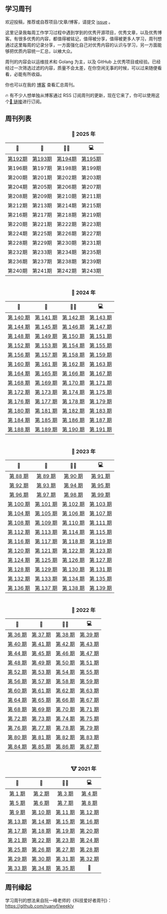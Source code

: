 ## 学习周刊

欢迎投稿，推荐或自荐项目/文章/博客，请提交 [issue](https://github.com/eryajf/Learning-Weekly/issues/new/choose) 。

这里记录我每周工作学习过程中遇到学到的优秀开源项目，优秀文章，以及优秀博客。有很多优秀的内容，都值得被铭记，值得被分享，值得被更多人学习，周刊想通过这里每周的记录分享，一方面强化自己对优秀内容的认识与学习，另一方面能够把优质内容统一汇总，以飨大众。

周刊的内容会以运维技术和 Golang 为主，以及 GitHub 上优秀项目或经验。已经经过一次筛选过滤的内容，质量不会太差，在你空闲无事的时候，可以过来随便看看，必能有所收益。

你也可以在我的 [博客](https://wiki.eryajf.net/learning-weekly/) 查看汇总周刊。

🔥 有不少人想单独从博客通过 RSS 订阅周刊的更新，现在它来了，你可以使用这个[🔗 链接](https://wiki.eryajf.net/learning-weekly.xml)进行订阅。

## 周刊列表

<div align="center">


### 🐍 2025 年

|                                 📝                                  |                                 📔                                  |                                 👨‍💻                                  |                                 💻                                  |
| :-----------------------------------------------------------------: | :-----------------------------------------------------------------: | :-----------------------------------------------------------------: | :-----------------------------------------------------------------: |
|[第192期](./docs/05.2025年/01.学习周刊-总第192期-2025年第01周.md)|[第193期](./docs/05.2025年/02.学习周刊-总第193期-2025年第02周.md)|[第194期](./docs/05.2025年/03.学习周刊-总第194期-2025年第03周.md)|[第195期](./docs/05.2025年/04.学习周刊-总第195期-2025年第04周.md)|
|第196期|第197期|第198期|第199期|
|第200期|第201期|第202期|第203期|
|第204期|第205期|第206期|第207期|
|第208期|第209期|第210期|第211期|
|第212期|第213期|第214期|第215期|
|第216期|第217期|第218期|第219期|
|第220期|第221期|第222期|第223期|
|第224期|第225期|第226期|第227期|
|第228期|第229期|第230期|第231期|
|第232期|第233期|第234期|第235期|
|第236期|第237期|第238期|第239期|
|第240期|第241期|第242期|第243期|

<img src="https://cdn.jsdelivr.net/gh/eryajf/tu@main/img/image_20240420_214408.gif"
width="800"  height="3">

### 🐲 2024 年

|                                 📝                                  |                                 📔                                  |                                 👨‍💻                                  |                                 💻                                  |
| :-----------------------------------------------------------------: | :-----------------------------------------------------------------: | :-----------------------------------------------------------------: | :-----------------------------------------------------------------: |
| [第 140 期](./docs/04.2024年/01.学习周刊-总第140期-2024年第01周.md) | [第 141 期](./docs/04.2024年/02.学习周刊-总第141期-2024年第02周.md) | [第 142 期](./docs/04.2024年/03.学习周刊-总第142期-2024年第03周.md) | [第 143 期](./docs/04.2024年/04.学习周刊-总第143期-2024年第04周.md) |
| [第 144 期](./docs/04.2024年/05.学习周刊-总第144期-2024年第05周.md) | [第 145 期](./docs/04.2024年/06.学习周刊-总第145期-2024年第06周.md) | [第 146 期](./docs/04.2024年/07.学习周刊-总第146期-2024年第07周.md) | [第 147 期](./docs/04.2024年/08.学习周刊-总第147期-2024年第08周.md) |
| [第 148 期](./docs/04.2024年/09.学习周刊-总第148期-2024年第09周.md) | [第 149 期](./docs/04.2024年/10.学习周刊-总第149期-2024年第10周.md) | [第 150 期](./docs/04.2024年/11.学习周刊-总第150期-2024年第11周.md) | [第 151 期](./docs/04.2024年/12.学习周刊-总第151期-2024年第11周.md) |
| [第 152 期](./docs/04.2024年/13.学习周刊-总第152期-2024年第13周.md) | [第 153 期](./docs/04.2024年/14.学习周刊-总第153期-2024年第14周.md) | [第 154 期](./docs/04.2024年/15.学习周刊-总第154期-2024年第15周.md) | [第 155 期](./docs/04.2024年/16.学习周刊-总第155期-2024年第16周.md) |
| [第 156 期](./docs/04.2024年/17.学习周刊-总第156期-2024年第17周.md) | [第 157 期](./docs/04.2024年/18.学习周刊-总第157期-2024年第18周.md) | [第 158 期](./docs/04.2024年/19.学习周刊-总第158期-2024年第19周.md) | [第 159 期](./docs/04.2024年/20.学习周刊-总第159期-2024年第20周.md) |
| [第 160 期](./docs/04.2024年/21.学习周刊-总第160期-2024年第21周.md) | [第 161 期](./docs/04.2024年/22.学习周刊-总第161期-2024年第22周.md) | [第 162 期](./docs/04.2024年/23.学习周刊-总第162期-2024年第23周.md) | [第 163 期](./docs/04.2024年/24.学习周刊-总第163期-2024年第24周.md) |
| [第 164 期](./docs/04.2024年/25.学习周刊-总第164期-2024年第25周.md) | [第 165 期](./docs/04.2024年/26.学习周刊-总第165期-2024年第26周.md) | [第 166 期](./docs/04.2024年/27.学习周刊-总第166期-2024年第27周.md) | [第 167 期](./docs/04.2024年/28.学习周刊-总第167期-2024年第28周.md) |
| [第 168 期](./docs/04.2024年/29.学习周刊-总第168期-2024年第29周.md) | [第 169 期](./docs/04.2024年/30.学习周刊-总第169期-2024年第30周.md) |                              [第 170 期](./docs/04.2024年/31.学习周刊-总第170期-2024年第31周.md)                               |                              [第 171 期](./docs/04.2024年/32.学习周刊-总第171期-2024年第32周.md)                              |
|                              [第 172 期](./docs/04.2024年/33.学习周刊-总第172期-2024年第33周.md)                              |                              [第 173 期](./docs/04.2024年/34.学习周刊-总第173期-2024年第34周.md)                              |                              [第 174 期](./docs/04.2024年/35.学习周刊-总第174期-2024年第35周.md)                              |                              [第 175 期](./docs/04.2024年/36.学习周刊-总第175期-2024年第36周.md)                              |
|                              [第 176 期](./docs/04.2024年/37.学习周刊-总第176期-2024年第37周.md)                              |                              [第 177 期](./docs/04.2024年/38.学习周刊-总第177期-2024年第38周.md)                              |                              [第 178 期](./docs/04.2024年/39.学习周刊-总第178期-2024年第39周.md)                              |                              [第 179 期](./docs/04.2024年/40.学习周刊-总第179期-2024年第40周.md)                              |
|                              [第 180 期](./docs/04.2024年/41.学习周刊-总第180期-2024年第41周.md)                              |                              [第 181 期](./docs/04.2024年/42.学习周刊-总第181期-2024年第42周.md)                              |                              [第 182 期](./docs/04.2024年/43.学习周刊-总第182期-2024年第43周.md)                              |                              [第 183 期](./docs/04.2024年/44.学习周刊-总第183期-2024年第44周.md)                              |
|                              [第 184 期](./docs/04.2024年/45.学习周刊-总第184期-2024年第45周.md)                              |                              [第 185 期](./docs/04.2024年/46.学习周刊-总第185期-2024年第46周.md)                              |                              [第 186 期](./docs/04.2024年/47.学习周刊-总第186期-2024年第47周.md)                              |                              [第 187 期](./docs/04.2024年/48.学习周刊-总第187期-2024年第48周.md)                              |
|                              [第 188 期](./docs/04.2024年/49.学习周刊-总第188期-2024年第49周.md)                              |                              [第 189 期](./docs/04.2024年/50.学习周刊-总第189期-2024年第50周.md)                              |                              [第 190 期](./docs/04.2024年/51.学习周刊-总第190期-2024年第51周.md)                              |                              [第 191 期](./docs/04.2024年/52.学习周刊-总第191期-2024年第52周.md)                              |

<img src="https://cdn.jsdelivr.net/gh/eryajf/tu@main/img/image_20240420_214408.gif"
width="800"  height="3">

### 🐰 2023 年

|                                                                        📝                                                                        |                                                                        📔                                                                        |                                                                        👨‍💻                                                                        |                                                                        💻                                                                        |
| :----------------------------------------------------------------------------------------------------------------------------------------------: | :----------------------------------------------------------------------------------------------------------------------------------------------: | :----------------------------------------------------------------------------------------------------------------------------------------------: | :----------------------------------------------------------------------------------------------------------------------------------------------: |
|  [第 88 期](./docs/03.2023%E5%B9%B4/01.%E5%AD%A6%E4%B9%A0%E5%91%A8%E5%88%8A-%E6%80%BB%E7%AC%AC88%E6%9C%9F-2023%E5%B9%B4%E7%AC%AC01%E5%91%A8.md)  |  [第 89 期](./docs/03.2023%E5%B9%B4/2.%E5%AD%A6%E4%B9%A0%E5%91%A8%E5%88%8A-%E6%80%BB%E7%AC%AC89%E6%9C%9F-2023%E5%B9%B4%E7%AC%AC02%E5%91%A8.md)   |  [第 90 期](./docs/03.2023%E5%B9%B4/03.%E5%AD%A6%E4%B9%A0%E5%91%A8%E5%88%8A-%E6%80%BB%E7%AC%AC90%E6%9C%9F-2023%E5%B9%B4%E7%AC%AC03%E5%91%A8.md)  |  [第 91 期](./docs/03.2023%E5%B9%B4/04.%E5%AD%A6%E4%B9%A0%E5%91%A8%E5%88%8A-%E6%80%BB%E7%AC%AC91%E6%9C%9F-2023%E5%B9%B4%E7%AC%AC04%E5%91%A8.md)  |
|  [第 92 期](./docs/03.2023%E5%B9%B4/05.%E5%AD%A6%E4%B9%A0%E5%91%A8%E5%88%8A-%E6%80%BB%E7%AC%AC92%E6%9C%9F-2023%E5%B9%B4%E7%AC%AC05%E5%91%A8.md)  |  [第 93 期](./docs/03.2023%E5%B9%B4/06.%E5%AD%A6%E4%B9%A0%E5%91%A8%E5%88%8A-%E6%80%BB%E7%AC%AC93%E6%9C%9F-2023%E5%B9%B4%E7%AC%AC06%E5%91%A8.md)  |  [第 94 期](./docs/03.2023%E5%B9%B4/07.%E5%AD%A6%E4%B9%A0%E5%91%A8%E5%88%8A-%E6%80%BB%E7%AC%AC94%E6%9C%9F-2023%E5%B9%B4%E7%AC%AC07%E5%91%A8.md)  |  [第 95 期](./docs/03.2023%E5%B9%B4/08.%E5%AD%A6%E4%B9%A0%E5%91%A8%E5%88%8A-%E6%80%BB%E7%AC%AC95%E6%9C%9F-2023%E5%B9%B4%E7%AC%AC08%E5%91%A8.md)  |
|  [第 96 期](./docs/03.2023%E5%B9%B4/09.%E5%AD%A6%E4%B9%A0%E5%91%A8%E5%88%8A-%E6%80%BB%E7%AC%AC96%E6%9C%9F-2023%E5%B9%B4%E7%AC%AC09%E5%91%A8.md)  |  [第 97 期](./docs/03.2023%E5%B9%B4/10.%E5%AD%A6%E4%B9%A0%E5%91%A8%E5%88%8A-%E6%80%BB%E7%AC%AC97%E6%9C%9F-2023%E5%B9%B4%E7%AC%AC10%E5%91%A8.md)  |  [第 98 期](./docs/03.2023%E5%B9%B4/11.%E5%AD%A6%E4%B9%A0%E5%91%A8%E5%88%8A-%E6%80%BB%E7%AC%AC98%E6%9C%9F-2023%E5%B9%B4%E7%AC%AC11%E5%91%A8.md)  |  [第 99 期](./docs/03.2023%E5%B9%B4/12.%E5%AD%A6%E4%B9%A0%E5%91%A8%E5%88%8A-%E6%80%BB%E7%AC%AC99%E6%9C%9F-2023%E5%B9%B4%E7%AC%AC12%E5%91%A8.md)  |
| [第 100 期](./docs/03.2023%E5%B9%B4/13.%E5%AD%A6%E4%B9%A0%E5%91%A8%E5%88%8A-%E6%80%BB%E7%AC%AC100%E6%9C%9F-2023%E5%B9%B4%E7%AC%AC13%E5%91%A8.md) | [第 101 期](./docs/03.2023%E5%B9%B4/14.%E5%AD%A6%E4%B9%A0%E5%91%A8%E5%88%8A-%E6%80%BB%E7%AC%AC101%E6%9C%9F-2023%E5%B9%B4%E7%AC%AC14%E5%91%A8.md) | [第 102 期](./docs/03.2023%E5%B9%B4/15.%E5%AD%A6%E4%B9%A0%E5%91%A8%E5%88%8A-%E6%80%BB%E7%AC%AC102%E6%9C%9F-2023%E5%B9%B4%E7%AC%AC15%E5%91%A8.md) | [第 103 期](./docs/03.2023%E5%B9%B4/16.%E5%AD%A6%E4%B9%A0%E5%91%A8%E5%88%8A-%E6%80%BB%E7%AC%AC103%E6%9C%9F-2023%E5%B9%B4%E7%AC%AC16%E5%91%A8.md) |
| [第 104 期](./docs/03.2023%E5%B9%B4/17.%E5%AD%A6%E4%B9%A0%E5%91%A8%E5%88%8A-%E6%80%BB%E7%AC%AC104%E6%9C%9F-2023%E5%B9%B4%E7%AC%AC17%E5%91%A8.md) | [第 105 期](./docs/03.2023%E5%B9%B4/18.%E5%AD%A6%E4%B9%A0%E5%91%A8%E5%88%8A-%E6%80%BB%E7%AC%AC105%E6%9C%9F-2023%E5%B9%B4%E7%AC%AC18%E5%91%A8.md) | [第 106 期](./docs/03.2023%E5%B9%B4/19.%E5%AD%A6%E4%B9%A0%E5%91%A8%E5%88%8A-%E6%80%BB%E7%AC%AC106%E6%9C%9F-2023%E5%B9%B4%E7%AC%AC19%E5%91%A8.md) | [第 107 期](./docs/03.2023%E5%B9%B4/20.%E5%AD%A6%E4%B9%A0%E5%91%A8%E5%88%8A-%E6%80%BB%E7%AC%AC107%E6%9C%9F-2023%E5%B9%B4%E7%AC%AC20%E5%91%A8.md) |
| [第 108 期](./docs/03.2023%E5%B9%B4/21.%E5%AD%A6%E4%B9%A0%E5%91%A8%E5%88%8A-%E6%80%BB%E7%AC%AC108%E6%9C%9F-2023%E5%B9%B4%E7%AC%AC21%E5%91%A8.md) | [第 109 期](./docs/03.2023%E5%B9%B4/22.%E5%AD%A6%E4%B9%A0%E5%91%A8%E5%88%8A-%E6%80%BB%E7%AC%AC109%E6%9C%9F-2023%E5%B9%B4%E7%AC%AC22%E5%91%A8.md) | [第 110 期](./docs/03.2023%E5%B9%B4/23.%E5%AD%A6%E4%B9%A0%E5%91%A8%E5%88%8A-%E6%80%BB%E7%AC%AC110%E6%9C%9F-2023%E5%B9%B4%E7%AC%AC23%E5%91%A8.md) | [第 111 期](./docs/03.2023%E5%B9%B4/24.%E5%AD%A6%E4%B9%A0%E5%91%A8%E5%88%8A-%E6%80%BB%E7%AC%AC111%E6%9C%9F-2023%E5%B9%B4%E7%AC%AC24%E5%91%A8.md) |
| [第 112 期](./docs/03.2023%E5%B9%B4/25.%E5%AD%A6%E4%B9%A0%E5%91%A8%E5%88%8A-%E6%80%BB%E7%AC%AC112%E6%9C%9F-2023%E5%B9%B4%E7%AC%AC25%E5%91%A8.md) | [第 113 期](./docs/03.2023%E5%B9%B4/26.%E5%AD%A6%E4%B9%A0%E5%91%A8%E5%88%8A-%E6%80%BB%E7%AC%AC113%E6%9C%9F-2023%E5%B9%B4%E7%AC%AC26%E5%91%A8.md) | [第 114 期](./docs/03.2023%E5%B9%B4/27.%E5%AD%A6%E4%B9%A0%E5%91%A8%E5%88%8A-%E6%80%BB%E7%AC%AC114%E6%9C%9F-2023%E5%B9%B4%E7%AC%AC27%E5%91%A8.md) |                                       [第 115 期](./docs/03.2023年/28.学习周刊-总第115期-2023年第28周.md)                                        |
|                                       [第 116 期](./docs/03.2023年/29.学习周刊-总第116期-2023年第29周.md)                                        |                                       [第 117 期](./docs/03.2023年/30.学习周刊-总第117期-2023年第30周.md)                                        |                                       [第 118 期](./docs/03.2023年/31.学习周刊-总第118期-2023年第31周.md)                                        |                                       [第 119 期](./docs/03.2023年/32.学习周刊-总第119期-2023年第32周.md)                                        |
|                                       [第 120 期](./docs/03.2023年/33.学习周刊-总第120期-2023年第33周.md)                                        |                                       [第 121 期](./docs/03.2023年/34.学习周刊-总第121期-2023年第34周.md)                                        |                                       [第 122 期](./docs/03.2023年/35.学习周刊-总第122期-2023年第35周.md)                                        |                                       [第 123 期](./docs/03.2023年/36.学习周刊-总第123期-2023年第36周.md)                                        |
|                                       [第 124 期](./docs/03.2023年/37.学习周刊-总第124期-2023年第37周.md)                                        |                                       [第 125 期](./docs/03.2023年/38.学习周刊-总第125期-2023年第38周.md)                                        |                                       [第 126 期](./docs/03.2023年/39.学习周刊-总第126期-2023年第39周.md)                                        |                                       [第 127 期](./docs/03.2023年/40.学习周刊-总第127期-2023年第40周.md)                                        |
|                                       [第 128 期](./docs/03.2023年/41.学习周刊-总第128期-2023年第41周.md)                                        |                                       [第 129 期](./docs/03.2023年/42.学习周刊-总第129期-2023年第42周.md)                                        |                                       [第 130 期](./docs/03.2023年/43.学习周刊-总第130期-2023年第43周.md)                                        |                                       [第 131 期](./docs/03.2023年/44.学习周刊-总第131期-2023年第44周.md)                                        |
|                                       [第 132 期](./docs/03.2023年/45.学习周刊-总第132期-2023年第45周.md)                                        |                                       [第 133 期](./docs/03.2023年/46.学习周刊-总第133期-2023年第46周.md)                                        |                                       [第 134 期](./docs/03.2023年/47.学习周刊-总第134期-2023年第47周.md)                                        |                                       [第 135 期](./docs/03.2023年/48.学习周刊-总第135期-2023年第48周.md)                                        |
|                                       [第 136 期](./docs/03.2023年/49.学习周刊-总第136期-2023年第49周.md)                                        |                                       [第 137 期](./docs/03.2023年/50.学习周刊-总第137期-2023年第50周.md)                                        |                                       [第 138 期](./docs/03.2023年/51.学习周刊-总第138期-2023年第51周.md)                                        |                                       [第 139 期](./docs/03.2023年/52.学习周刊-总第139期-2023年第52周.md)                                        |

<img src="https://cdn.jsdelivr.net/gh/eryajf/tu@main/img/image_20240420_214408.gif"
width="800"  height="3">

### 🐯 2022 年

|                                                                                                📝                                                                                                |                                                                                                📔                                                                                                |                                                                                                👨‍💻                                                                                                |                                                                                                💻                                                                                                |
| :----------------------------------------------------------------------------------------------------------------------------------------------------------------------------------------------: | :----------------------------------------------------------------------------------------------------------------------------------------------------------------------------------------------: | :----------------------------------------------------------------------------------------------------------------------------------------------------------------------------------------------: | :----------------------------------------------------------------------------------------------------------------------------------------------------------------------------------------------: |
| [第 36 期](https://github.com/eryajf/Learning-Weekly/blob/main/docs/02.2022%E5%B9%B4/01.%E5%AD%A6%E4%B9%A0%E5%91%A8%E5%88%8A-%E6%80%BB%E7%AC%AC36%E6%9C%9F-2022%E5%B9%B4%E7%AC%AC01%E5%91%A8.md) | [第 37 期](https://github.com/eryajf/Learning-Weekly/blob/main/docs/02.2022%E5%B9%B4/02.%E5%AD%A6%E4%B9%A0%E5%91%A8%E5%88%8A-%E6%80%BB%E7%AC%AC37%E6%9C%9F-2022%E5%B9%B4%E7%AC%AC02%E5%91%A8.md) | [第 38 期](https://github.com/eryajf/Learning-Weekly/blob/main/docs/02.2022%E5%B9%B4/03.%E5%AD%A6%E4%B9%A0%E5%91%A8%E5%88%8A-%E6%80%BB%E7%AC%AC38%E6%9C%9F-2022%E5%B9%B4%E7%AC%AC03%E5%91%A8.md) | [第 39 期](https://github.com/eryajf/Learning-Weekly/blob/main/docs/02.2022%E5%B9%B4/04.%E5%AD%A6%E4%B9%A0%E5%91%A8%E5%88%8A-%E6%80%BB%E7%AC%AC39%E6%9C%9F-2022%E5%B9%B4%E7%AC%AC04%E5%91%A8.md) |
| [第 40 期](https://github.com/eryajf/Learning-Weekly/blob/main/docs/02.2022%E5%B9%B4/05.%E5%AD%A6%E4%B9%A0%E5%91%A8%E5%88%8A-%E6%80%BB%E7%AC%AC40%E6%9C%9F-2022%E5%B9%B4%E7%AC%AC05%E5%91%A8.md) | [第 41 期](https://github.com/eryajf/Learning-Weekly/blob/main/docs/02.2022%E5%B9%B4/06.%E5%AD%A6%E4%B9%A0%E5%91%A8%E5%88%8A-%E6%80%BB%E7%AC%AC41%E6%9C%9F-2022%E5%B9%B4%E7%AC%AC06%E5%91%A8.md) | [第 42 期](https://github.com/eryajf/Learning-Weekly/blob/main/docs/02.2022%E5%B9%B4/07.%E5%AD%A6%E4%B9%A0%E5%91%A8%E5%88%8A-%E6%80%BB%E7%AC%AC42%E6%9C%9F-2022%E5%B9%B4%E7%AC%AC07%E5%91%A8.md) | [第 43 期](https://github.com/eryajf/Learning-Weekly/blob/main/docs/02.2022%E5%B9%B4/08.%E5%AD%A6%E4%B9%A0%E5%91%A8%E5%88%8A-%E6%80%BB%E7%AC%AC43%E6%9C%9F-2022%E5%B9%B4%E7%AC%AC08%E5%91%A8.md) |
| [第 44 期](https://github.com/eryajf/Learning-Weekly/blob/main/docs/02.2022%E5%B9%B4/09.%E5%AD%A6%E4%B9%A0%E5%91%A8%E5%88%8A-%E6%80%BB%E7%AC%AC44%E6%9C%9F-2022%E5%B9%B4%E7%AC%AC09%E5%91%A8.md) | [第 45 期](https://github.com/eryajf/Learning-Weekly/blob/main/docs/02.2022%E5%B9%B4/10.%E5%AD%A6%E4%B9%A0%E5%91%A8%E5%88%8A-%E6%80%BB%E7%AC%AC45%E6%9C%9F-2022%E5%B9%B4%E7%AC%AC10%E5%91%A8.md) | [第 46 期](https://github.com/eryajf/Learning-Weekly/blob/main/docs/02.2022%E5%B9%B4/11.%E5%AD%A6%E4%B9%A0%E5%91%A8%E5%88%8A-%E6%80%BB%E7%AC%AC46%E6%9C%9F-2022%E5%B9%B4%E7%AC%AC11%E5%91%A8.md) | [第 47 期](https://github.com/eryajf/Learning-Weekly/blob/main/docs/02.2022%E5%B9%B4/12.%E5%AD%A6%E4%B9%A0%E5%91%A8%E5%88%8A-%E6%80%BB%E7%AC%AC47%E6%9C%9F-2022%E5%B9%B4%E7%AC%AC12%E5%91%A8.md) |
| [第 48 期](https://github.com/eryajf/Learning-Weekly/blob/main/docs/02.2022%E5%B9%B4/13.%E5%AD%A6%E4%B9%A0%E5%91%A8%E5%88%8A-%E6%80%BB%E7%AC%AC48%E6%9C%9F-2022%E5%B9%B4%E7%AC%AC13%E5%91%A8.md) | [第 49 期](https://github.com/eryajf/Learning-Weekly/blob/main/docs/02.2022%E5%B9%B4/14.%E5%AD%A6%E4%B9%A0%E5%91%A8%E5%88%8A-%E6%80%BB%E7%AC%AC49%E6%9C%9F-2022%E5%B9%B4%E7%AC%AC14%E5%91%A8.md) | [第 50 期](https://github.com/eryajf/Learning-Weekly/blob/main/docs/02.2022%E5%B9%B4/15.%E5%AD%A6%E4%B9%A0%E5%91%A8%E5%88%8A-%E6%80%BB%E7%AC%AC50%E6%9C%9F-2022%E5%B9%B4%E7%AC%AC15%E5%91%A8.md) | [第 51 期](https://github.com/eryajf/Learning-Weekly/blob/main/docs/02.2022%E5%B9%B4/16.%E5%AD%A6%E4%B9%A0%E5%91%A8%E5%88%8A-%E6%80%BB%E7%AC%AC51%E6%9C%9F-2022%E5%B9%B4%E7%AC%AC16%E5%91%A8.md) |
| [第 52 期](https://github.com/eryajf/Learning-Weekly/blob/main/docs/02.2022%E5%B9%B4/17.%E5%AD%A6%E4%B9%A0%E5%91%A8%E5%88%8A-%E6%80%BB%E7%AC%AC52%E6%9C%9F-2022%E5%B9%B4%E7%AC%AC17%E5%91%A8.md) | [第 53 期](https://github.com/eryajf/Learning-Weekly/blob/main/docs/02.2022%E5%B9%B4/18.%E5%AD%A6%E4%B9%A0%E5%91%A8%E5%88%8A-%E6%80%BB%E7%AC%AC53%E6%9C%9F-2022%E5%B9%B4%E7%AC%AC18%E5%91%A8.md) | [第 54 期](https://github.com/eryajf/Learning-Weekly/blob/main/docs/02.2022%E5%B9%B4/19.%E5%AD%A6%E4%B9%A0%E5%91%A8%E5%88%8A-%E6%80%BB%E7%AC%AC54%E6%9C%9F-2022%E5%B9%B4%E7%AC%AC19%E5%91%A8.md) | [第 55 期](https://github.com/eryajf/Learning-Weekly/blob/main/docs/02.2022%E5%B9%B4/20.%E5%AD%A6%E4%B9%A0%E5%91%A8%E5%88%8A-%E6%80%BB%E7%AC%AC55%E6%9C%9F-2022%E5%B9%B4%E7%AC%AC20%E5%91%A8.md) |
| [第 56 期](https://github.com/eryajf/Learning-Weekly/blob/main/docs/02.2022%E5%B9%B4/21.%E5%AD%A6%E4%B9%A0%E5%91%A8%E5%88%8A-%E6%80%BB%E7%AC%AC56%E6%9C%9F-2022%E5%B9%B4%E7%AC%AC21%E5%91%A8.md) | [第 57 期](https://github.com/eryajf/Learning-Weekly/blob/main/docs/02.2022%E5%B9%B4/22.%E5%AD%A6%E4%B9%A0%E5%91%A8%E5%88%8A-%E6%80%BB%E7%AC%AC57%E6%9C%9F-2022%E5%B9%B4%E7%AC%AC22%E5%91%A8.md) | [第 58 期](https://github.com/eryajf/Learning-Weekly/blob/main/docs/02.2022%E5%B9%B4/23.%E5%AD%A6%E4%B9%A0%E5%91%A8%E5%88%8A-%E6%80%BB%E7%AC%AC58%E6%9C%9F-2022%E5%B9%B4%E7%AC%AC23%E5%91%A8.md) | [第 59 期](https://github.com/eryajf/learning-weekly/blob/main/docs/02.2022%E5%B9%B4/24.%E5%AD%A6%E4%B9%A0%E5%91%A8%E5%88%8A-%E6%80%BB%E7%AC%AC59%E6%9C%9F-2022%E5%B9%B4%E7%AC%AC24%E5%91%A8.md) |
| [第 60 期](https://github.com/eryajf/learning-weekly/blob/main/docs/02.2022%E5%B9%B4/25.%E5%AD%A6%E4%B9%A0%E5%91%A8%E5%88%8A-%E6%80%BB%E7%AC%AC60%E6%9C%9F-2022%E5%B9%B4%E7%AC%AC25%E5%91%A8.md) | [第 61 期](https://github.com/eryajf/learning-weekly/blob/main/docs/02.2022%E5%B9%B4/26.%E5%AD%A6%E4%B9%A0%E5%91%A8%E5%88%8A-%E6%80%BB%E7%AC%AC61%E6%9C%9F-2022%E5%B9%B4%E7%AC%AC26%E5%91%A8.md) | [第 62 期](https://github.com/eryajf/learning-weekly/blob/main/docs/02.2022%E5%B9%B4/27.%E5%AD%A6%E4%B9%A0%E5%91%A8%E5%88%8A-%E6%80%BB%E7%AC%AC62%E6%9C%9F-2022%E5%B9%B4%E7%AC%AC27%E5%91%A8.md) |                          [第 63 期](./docs/02.2022%E5%B9%B4/28.%E5%AD%A6%E4%B9%A0%E5%91%A8%E5%88%8A-%E6%80%BB%E7%AC%AC63%E6%9C%9F-2022%E5%B9%B4%E7%AC%AC28%E5%91%A8.md)                          |
|                          [第 64 期](./docs/02.2022%E5%B9%B4/29.%E5%AD%A6%E4%B9%A0%E5%91%A8%E5%88%8A-%E6%80%BB%E7%AC%AC64%E6%9C%9F-2022%E5%B9%B4%E7%AC%AC29%E5%91%A8.md)                          |                          [第 65 期](./docs/02.2022%E5%B9%B4/30.%E5%AD%A6%E4%B9%A0%E5%91%A8%E5%88%8A-%E6%80%BB%E7%AC%AC65%E6%9C%9F-2022%E5%B9%B4%E7%AC%AC30%E5%91%A8.md)                          |                          [第 66 期](./docs/02.2022%E5%B9%B4/31.%E5%AD%A6%E4%B9%A0%E5%91%A8%E5%88%8A-%E6%80%BB%E7%AC%AC66%E6%9C%9F-2022%E5%B9%B4%E7%AC%AC31%E5%91%A8.md)                          |                          [第 67 期](./docs/02.2022%E5%B9%B4/32.%E5%AD%A6%E4%B9%A0%E5%91%A8%E5%88%8A-%E6%80%BB%E7%AC%AC67%E6%9C%9F-2022%E5%B9%B4%E7%AC%AC32%E5%91%A8.md)                          |
|                          [第 68 期](./docs/02.2022%E5%B9%B4/33.%E5%AD%A6%E4%B9%A0%E5%91%A8%E5%88%8A-%E6%80%BB%E7%AC%AC68%E6%9C%9F-2022%E5%B9%B4%E7%AC%AC33%E5%91%A8.md)                          |                          [第 69 期](./docs/02.2022%E5%B9%B4/34.%E5%AD%A6%E4%B9%A0%E5%91%A8%E5%88%8A-%E6%80%BB%E7%AC%AC69%E6%9C%9F-2022%E5%B9%B4%E7%AC%AC34%E5%91%A8.md)                          |                          [第 70 期](./docs/02.2022%E5%B9%B4/35.%E5%AD%A6%E4%B9%A0%E5%91%A8%E5%88%8A-%E6%80%BB%E7%AC%AC70%E6%9C%9F-2022%E5%B9%B4%E7%AC%AC35%E5%91%A8.md)                          |                          [第 71 期](./docs/02.2022%E5%B9%B4/36.%E5%AD%A6%E4%B9%A0%E5%91%A8%E5%88%8A-%E6%80%BB%E7%AC%AC71%E6%9C%9F-2022%E5%B9%B4%E7%AC%AC36%E5%91%A8.md)                          |
|                          [第 72 期](./docs/02.2022%E5%B9%B4/37.%E5%AD%A6%E4%B9%A0%E5%91%A8%E5%88%8A-%E6%80%BB%E7%AC%AC72%E6%9C%9F-2022%E5%B9%B4%E7%AC%AC37%E5%91%A8.md)                          |                          [第 73 期](./docs/02.2022%E5%B9%B4/38.%E5%AD%A6%E4%B9%A0%E5%91%A8%E5%88%8A-%E6%80%BB%E7%AC%AC73%E6%9C%9F-2022%E5%B9%B4%E7%AC%AC38%E5%91%A8.md)                          |                          [第 74 期](./docs/02.2022%E5%B9%B4/39.%E5%AD%A6%E4%B9%A0%E5%91%A8%E5%88%8A-%E6%80%BB%E7%AC%AC74%E6%9C%9F-2022%E5%B9%B4%E7%AC%AC39%E5%91%A8.md)                          |                          [第 75 期](./docs/02.2022%E5%B9%B4/40.%E5%AD%A6%E4%B9%A0%E5%91%A8%E5%88%8A-%E6%80%BB%E7%AC%AC75%E6%9C%9F-2022%E5%B9%B4%E7%AC%AC40%E5%91%A8.md)                          |
|                          [第 76 期](./docs/02.2022%E5%B9%B4/41.%E5%AD%A6%E4%B9%A0%E5%91%A8%E5%88%8A-%E6%80%BB%E7%AC%AC76%E6%9C%9F-2022%E5%B9%B4%E7%AC%AC41%E5%91%A8.md)                          |                          [第 77 期](./docs/02.2022%E5%B9%B4/42.%E5%AD%A6%E4%B9%A0%E5%91%A8%E5%88%8A-%E6%80%BB%E7%AC%AC78%E6%9C%9F-2022%E5%B9%B4%E7%AC%AC43%E5%91%A8.md)                          |                          [第 78 期](./docs/02.2022%E5%B9%B4/43.%E5%AD%A6%E4%B9%A0%E5%91%A8%E5%88%8A-%E6%80%BB%E7%AC%AC78%E6%9C%9F-2022%E5%B9%B4%E7%AC%AC43%E5%91%A8.md)                          |                          [第 79 期](./docs/02.2022%E5%B9%B4/44.%E5%AD%A6%E4%B9%A0%E5%91%A8%E5%88%8A-%E6%80%BB%E7%AC%AC79%E6%9C%9F-2022%E5%B9%B4%E7%AC%AC44%E5%91%A8.md)                          |
|                          [第 80 期](./docs/02.2022%E5%B9%B4/45.%E5%AD%A6%E4%B9%A0%E5%91%A8%E5%88%8A-%E6%80%BB%E7%AC%AC80%E6%9C%9F-2022%E5%B9%B4%E7%AC%AC45%E5%91%A8.md)                          |                          [第 81 期](./docs/02.2022%E5%B9%B4/46.%E5%AD%A6%E4%B9%A0%E5%91%A8%E5%88%8A-%E6%80%BB%E7%AC%AC81%E6%9C%9F-2022%E5%B9%B4%E7%AC%AC46%E5%91%A8.md)                          |                          [第 82 期](./docs/02.2022%E5%B9%B4/47.%E5%AD%A6%E4%B9%A0%E5%91%A8%E5%88%8A-%E6%80%BB%E7%AC%AC82%E6%9C%9F-2022%E5%B9%B4%E7%AC%AC47%E5%91%A8.md)                          |                          [第 83 期](./docs/02.2022%E5%B9%B4/48.%E5%AD%A6%E4%B9%A0%E5%91%A8%E5%88%8A-%E6%80%BB%E7%AC%AC83%E6%9C%9F-2022%E5%B9%B4%E7%AC%AC48%E5%91%A8.md)                          |
|                          [第 84 期](./docs/02.2022%E5%B9%B4/49.%E5%AD%A6%E4%B9%A0%E5%91%A8%E5%88%8A-%E6%80%BB%E7%AC%AC84%E6%9C%9F-2022%E5%B9%B4%E7%AC%AC49%E5%91%A8.md)                          |                          [第 85 期](./docs/02.2022%E5%B9%B4/50.%E5%AD%A6%E4%B9%A0%E5%91%A8%E5%88%8A-%E6%80%BB%E7%AC%AC85%E6%9C%9F-2022%E5%B9%B4%E7%AC%AC50%E5%91%A8.md)                          |                          [第 86 期](./docs/02.2022%E5%B9%B4/51.%E5%AD%A6%E4%B9%A0%E5%91%A8%E5%88%8A-%E6%80%BB%E7%AC%AC86%E6%9C%9F-2022%E5%B9%B4%E7%AC%AC51%E5%91%A8.md)                          |                          [第 87 期](./docs/02.2022%E5%B9%B4/52.%E5%AD%A6%E4%B9%A0%E5%91%A8%E5%88%8A-%E6%80%BB%E7%AC%AC87%E6%9C%9F-2022%E5%B9%B4%E7%AC%AC52%E5%91%A8.md)                          |

<img src="https://cdn.jsdelivr.net/gh/eryajf/tu@main/img/image_20240420_214408.gif"
width="800"  height="3">

### 🐮 2021 年

|                                                                                                📝                                                                                                |                                                                                                📔                                                                                                |                                                                                                👨‍💻                                                                                                |                                                                                                💻                                                                                                |
| :----------------------------------------------------------------------------------------------------------------------------------------------------------------------------------------------: | :----------------------------------------------------------------------------------------------------------------------------------------------------------------------------------------------: | :----------------------------------------------------------------------------------------------------------------------------------------------------------------------------------------------: | :----------------------------------------------------------------------------------------------------------------------------------------------------------------------------------------------: |
|  [第 1 期](https://github.com/eryajf/Learning-Weekly/blob/main/docs/01.2021%E5%B9%B4/01.%E5%AD%A6%E4%B9%A0%E5%91%A8%E5%88%8A-%E6%80%BB%E7%AC%AC1%E6%9C%9F-2021%E5%B9%B4%E7%AC%AC18%E5%91%A8.md)  |  [第 2 期](https://github.com/eryajf/Learning-Weekly/blob/main/docs/01.2021%E5%B9%B4/02.%E5%AD%A6%E4%B9%A0%E5%91%A8%E5%88%8A-%E6%80%BB%E7%AC%AC2%E6%9C%9F-2021%E5%B9%B4%E7%AC%AC19%E5%91%A8.md)  |  [第 3 期](https://github.com/eryajf/Learning-Weekly/blob/main/docs/01.2021%E5%B9%B4/03.%E5%AD%A6%E4%B9%A0%E5%91%A8%E5%88%8A-%E6%80%BB%E7%AC%AC3%E6%9C%9F-2021%E5%B9%B4%E7%AC%AC20%E5%91%A8.md)  |  [第 4 期](https://github.com/eryajf/Learning-Weekly/blob/main/docs/01.2021%E5%B9%B4/04.%E5%AD%A6%E4%B9%A0%E5%91%A8%E5%88%8A-%E6%80%BB%E7%AC%AC4%E6%9C%9F-2021%E5%B9%B4%E7%AC%AC21%E5%91%A8.md)  |
|  [第 5 期](https://github.com/eryajf/Learning-Weekly/blob/main/docs/01.2021%E5%B9%B4/05.%E5%AD%A6%E4%B9%A0%E5%91%A8%E5%88%8A-%E6%80%BB%E7%AC%AC5%E6%9C%9F-2021%E5%B9%B4%E7%AC%AC22%E5%91%A8.md)  |  [第 6 期](https://github.com/eryajf/Learning-Weekly/blob/main/docs/01.2021%E5%B9%B4/06.%E5%AD%A6%E4%B9%A0%E5%91%A8%E5%88%8A-%E6%80%BB%E7%AC%AC6%E6%9C%9F-2021%E5%B9%B4%E7%AC%AC23%E5%91%A8.md)  |  [第 7 期](https://github.com/eryajf/Learning-Weekly/blob/main/docs/01.2021%E5%B9%B4/07.%E5%AD%A6%E4%B9%A0%E5%91%A8%E5%88%8A-%E6%80%BB%E7%AC%AC7%E6%9C%9F-2021%E5%B9%B4%E7%AC%AC24%E5%91%A8.md)  |  [第 8 期](https://github.com/eryajf/Learning-Weekly/blob/main/docs/01.2021%E5%B9%B4/08.%E5%AD%A6%E4%B9%A0%E5%91%A8%E5%88%8A-%E6%80%BB%E7%AC%AC8%E6%9C%9F-2021%E5%B9%B4%E7%AC%AC25%E5%91%A8.md)  |
|  [第 9 期](https://github.com/eryajf/Learning-Weekly/blob/main/docs/01.2021%E5%B9%B4/09.%E5%AD%A6%E4%B9%A0%E5%91%A8%E5%88%8A-%E6%80%BB%E7%AC%AC9%E6%9C%9F-2021%E5%B9%B4%E7%AC%AC26%E5%91%A8.md)  | [第 10 期](https://github.com/eryajf/Learning-Weekly/blob/main/docs/01.2021%E5%B9%B4/10.%E5%AD%A6%E4%B9%A0%E5%91%A8%E5%88%8A-%E6%80%BB%E7%AC%AC10%E6%9C%9F-2021%E5%B9%B4%E7%AC%AC27%E5%91%A8.md) | [第 11 期](https://github.com/eryajf/Learning-Weekly/blob/main/docs/01.2021%E5%B9%B4/11.%E5%AD%A6%E4%B9%A0%E5%91%A8%E5%88%8A-%E6%80%BB%E7%AC%AC11%E6%9C%9F-2021%E5%B9%B4%E7%AC%AC28%E5%91%A8.md) | [第 12 期](https://github.com/eryajf/Learning-Weekly/blob/main/docs/01.2021%E5%B9%B4/12.%E5%AD%A6%E4%B9%A0%E5%91%A8%E5%88%8A-%E6%80%BB%E7%AC%AC12%E6%9C%9F-2021%E5%B9%B4%E7%AC%AC29%E5%91%A8.md) |
| [第 13 期](https://github.com/eryajf/Learning-Weekly/blob/main/docs/01.2021%E5%B9%B4/13.%E5%AD%A6%E4%B9%A0%E5%91%A8%E5%88%8A-%E6%80%BB%E7%AC%AC13%E6%9C%9F-2021%E5%B9%B4%E7%AC%AC30%E5%91%A8.md) | [第 14 期](https://github.com/eryajf/Learning-Weekly/blob/main/docs/01.2021%E5%B9%B4/14.%E5%AD%A6%E4%B9%A0%E5%91%A8%E5%88%8A-%E6%80%BB%E7%AC%AC14%E6%9C%9F-2021%E5%B9%B4%E7%AC%AC31%E5%91%A8.md) | [第 15 期](https://github.com/eryajf/Learning-Weekly/blob/main/docs/01.2021%E5%B9%B4/15.%E5%AD%A6%E4%B9%A0%E5%91%A8%E5%88%8A-%E6%80%BB%E7%AC%AC15%E6%9C%9F-2021%E5%B9%B4%E7%AC%AC32%E5%91%A8.md) | [第 16 期](https://github.com/eryajf/Learning-Weekly/blob/main/docs/01.2021%E5%B9%B4/16.%E5%AD%A6%E4%B9%A0%E5%91%A8%E5%88%8A-%E6%80%BB%E7%AC%AC16%E6%9C%9F-2021%E5%B9%B4%E7%AC%AC33%E5%91%A8.md) |
| [第 17 期](https://github.com/eryajf/Learning-Weekly/blob/main/docs/01.2021%E5%B9%B4/17.%E5%AD%A6%E4%B9%A0%E5%91%A8%E5%88%8A-%E6%80%BB%E7%AC%AC17%E6%9C%9F-2021%E5%B9%B4%E7%AC%AC34%E5%91%A8.md) | [第 18 期](https://github.com/eryajf/Learning-Weekly/blob/main/docs/01.2021%E5%B9%B4/18.%E5%AD%A6%E4%B9%A0%E5%91%A8%E5%88%8A-%E6%80%BB%E7%AC%AC18%E6%9C%9F-2021%E5%B9%B4%E7%AC%AC35%E5%91%A8.md) | [第 19 期](https://github.com/eryajf/Learning-Weekly/blob/main/docs/01.2021%E5%B9%B4/19.%E5%AD%A6%E4%B9%A0%E5%91%A8%E5%88%8A-%E6%80%BB%E7%AC%AC19%E6%9C%9F-2021%E5%B9%B4%E7%AC%AC36%E5%91%A8.md) | [第 20 期](https://github.com/eryajf/Learning-Weekly/blob/main/docs/01.2021%E5%B9%B4/20.%E5%AD%A6%E4%B9%A0%E5%91%A8%E5%88%8A-%E6%80%BB%E7%AC%AC20%E6%9C%9F-2021%E5%B9%B4%E7%AC%AC37%E5%91%A8.md) |
| [第 21 期](https://github.com/eryajf/Learning-Weekly/blob/main/docs/01.2021%E5%B9%B4/21.%E5%AD%A6%E4%B9%A0%E5%91%A8%E5%88%8A-%E6%80%BB%E7%AC%AC21%E6%9C%9F-2021%E5%B9%B4%E7%AC%AC38%E5%91%A8.md) | [第 22 期](https://github.com/eryajf/Learning-Weekly/blob/main/docs/01.2021%E5%B9%B4/22.%E5%AD%A6%E4%B9%A0%E5%91%A8%E5%88%8A-%E6%80%BB%E7%AC%AC22%E6%9C%9F-2021%E5%B9%B4%E7%AC%AC39%E5%91%A8.md) | [第 23 期](https://github.com/eryajf/Learning-Weekly/blob/main/docs/01.2021%E5%B9%B4/23.%E5%AD%A6%E4%B9%A0%E5%91%A8%E5%88%8A-%E6%80%BB%E7%AC%AC23%E6%9C%9F-2021%E5%B9%B4%E7%AC%AC40%E5%91%A8.md) | [第 24 期](https://github.com/eryajf/Learning-Weekly/blob/main/docs/01.2021%E5%B9%B4/24.%E5%AD%A6%E4%B9%A0%E5%91%A8%E5%88%8A-%E6%80%BB%E7%AC%AC24%E6%9C%9F-2021%E5%B9%B4%E7%AC%AC41%E5%91%A8.md) |
| [第 25 期](https://github.com/eryajf/Learning-Weekly/blob/main/docs/01.2021%E5%B9%B4/25.%E5%AD%A6%E4%B9%A0%E5%91%A8%E5%88%8A-%E6%80%BB%E7%AC%AC25%E6%9C%9F-2021%E5%B9%B4%E7%AC%AC42%E5%91%A8.md) | [第 26 期](https://github.com/eryajf/Learning-Weekly/blob/main/docs/01.2021%E5%B9%B4/26.%E5%AD%A6%E4%B9%A0%E5%91%A8%E5%88%8A-%E6%80%BB%E7%AC%AC26%E6%9C%9F-2021%E5%B9%B4%E7%AC%AC43%E5%91%A8.md) | [第 27 期](https://github.com/eryajf/Learning-Weekly/blob/main/docs/01.2021%E5%B9%B4/27.%E5%AD%A6%E4%B9%A0%E5%91%A8%E5%88%8A-%E6%80%BB%E7%AC%AC27%E6%9C%9F-2021%E5%B9%B4%E7%AC%AC44%E5%91%A8.md) | [第 28 期](https://github.com/eryajf/Learning-Weekly/blob/main/docs/01.2021%E5%B9%B4/28.%E5%AD%A6%E4%B9%A0%E5%91%A8%E5%88%8A-%E6%80%BB%E7%AC%AC28%E6%9C%9F-2021%E5%B9%B4%E7%AC%AC45%E5%91%A8.md) |
| [第 29 期](https://github.com/eryajf/Learning-Weekly/blob/main/docs/01.2021%E5%B9%B4/29.%E5%AD%A6%E4%B9%A0%E5%91%A8%E5%88%8A-%E6%80%BB%E7%AC%AC29%E6%9C%9F-2021%E5%B9%B4%E7%AC%AC46%E5%91%A8.md) | [第 30 期](https://github.com/eryajf/Learning-Weekly/blob/main/docs/01.2021%E5%B9%B4/30.%E5%AD%A6%E4%B9%A0%E5%91%A8%E5%88%8A-%E6%80%BB%E7%AC%AC30%E6%9C%9F-2021%E5%B9%B4%E7%AC%AC47%E5%91%A8.md) | [第 31 期](https://github.com/eryajf/Learning-Weekly/blob/main/docs/01.2021%E5%B9%B4/31.%E5%AD%A6%E4%B9%A0%E5%91%A8%E5%88%8A-%E6%80%BB%E7%AC%AC31%E6%9C%9F-2021%E5%B9%B4%E7%AC%AC48%E5%91%A8.md) | [第 32 期](https://github.com/eryajf/Learning-Weekly/blob/main/docs/01.2021%E5%B9%B4/32.%E5%AD%A6%E4%B9%A0%E5%91%A8%E5%88%8A-%E6%80%BB%E7%AC%AC32%E6%9C%9F-2021%E5%B9%B4%E7%AC%AC49%E5%91%A8.md) |
| [第 33 期](https://github.com/eryajf/Learning-Weekly/blob/main/docs/01.2021%E5%B9%B4/33.%E5%AD%A6%E4%B9%A0%E5%91%A8%E5%88%8A-%E6%80%BB%E7%AC%AC33%E6%9C%9F-2021%E5%B9%B4%E7%AC%AC50%E5%91%A8.md) | [第 34 期](https://github.com/eryajf/Learning-Weekly/blob/main/docs/01.2021%E5%B9%B4/34.%E5%AD%A6%E4%B9%A0%E5%91%A8%E5%88%8A-%E6%80%BB%E7%AC%AC34%E6%9C%9F-2021%E5%B9%B4%E7%AC%AC51%E5%91%A8.md) | [第 35 期](https://github.com/eryajf/Learning-Weekly/blob/main/docs/01.2021%E5%B9%B4/35.%E5%AD%A6%E4%B9%A0%E5%91%A8%E5%88%8A-%E6%80%BB%E7%AC%AC35%E6%9C%9F-2021%E5%B9%B4%E7%AC%AC52%E5%91%A8.md) |                                                                                                🥳                                                                                                |

</div>

## 周刊缘起

学习周刊的想法来自阮一峰老师的《科技爱好者周刊》：https://github.com/ruanyf/weekly
